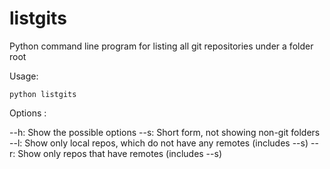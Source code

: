 # listgits
Python command line program for listing all git repositories under a folder root

Usage:

```
python listgits
```

Options :

--h: Show the possible options
--s: Short form, not showing non-git folders
--l: Show only local repos, which do not have any remotes (includes --s)
--r: Show only repos that have remotes (includes --s)


